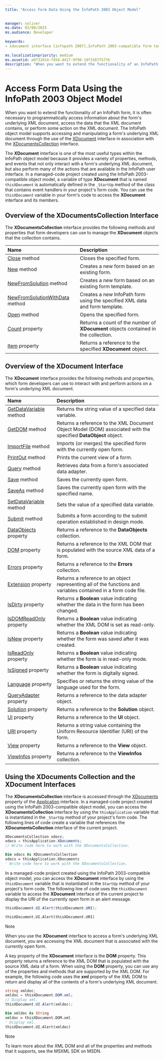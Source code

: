 ```yaml
---
title: "Access Form Data Using the InfoPath 2003 Object Model"
 
 
manager: soliver
ms.date: 03/09/2015
ms.audience: Developer
 
keywords:
- xdocument interface [infopath 2007],InfoPath 2003-compatible form templates, accessing form data,XDocumentsCollection interface [InfoPath 2007]
 
ms.localizationpriority: medium
ms.assetid: e0731014-f454-4417-9f90-19f3387f5776
description: "When you want to extend the functionality of an InfoPath form, it is often necessary to programmatically access information about the form's underlying XML document, access the data that the XML document contains, or perform some action on the XML document. The InfoPath object model supports accessing and manipulating a form's underlying XML document through the use of the XDocument interface in association with the XDocumentsCollection interface."
---
```


# Access Form Data Using the InfoPath 2003 Object Model

When you want to extend the functionality of an InfoPath form, it is often necessary to programmatically access information about the form's underlying XML document, access the data that the XML document contains, or perform some action on the XML document. The InfoPath object model supports accessing and manipulating a form's underlying XML document through the use of the [XDocument](https://msdn.microsoft.com/library/Microsoft.Office.Interop.InfoPath.SemiTrust.XDocument.aspx) interface in association with the [XDocumentsCollection](https://msdn.microsoft.com/library/Microsoft.Office.Interop.InfoPath.SemiTrust.XDocumentsCollection.aspx) interface. 
  
The **XDocument** interface is one of the most useful types within the InfoPath object model because it provides a variety of properties, methods, and events that not only interact with a form's underlying XML document, but also perform many of the actions that are available in the InfoPath user interface. In a managed-code project created using the InfoPath 2003-compatible object model, a variable of type **XDocument** that is named  `thisXDocument` is automatically defined in the  `_StartUp` method of the class that contains event handlers in your project's form code. You can use the  `thisXDocument` variable in your form's code to access the **XDocument** interface and its members. 
  
## Overview of the XDocumentsCollection Interface

The **XDocumentsCollection** interface provides the following methods and properties that form developers can use to manage the **XDocument** objects that the collection contains. 
  
|**Name**|**Description**|
|:-----|:-----|
|[Close](https://msdn.microsoft.com/library/Microsoft.Office.Interop.InfoPath.SemiTrust.XDocuments2.Close.aspx) method  <br/> |Closes the specified form. |
|[New](https://msdn.microsoft.com/library/Microsoft.Office.Interop.InfoPath.SemiTrust.XDocuments2.New.aspx) method  <br/> |Creates a new form based on an existing form. |
|[NewFromSolution](https://msdn.microsoft.com/library/Microsoft.Office.Interop.InfoPath.SemiTrust.XDocuments2.NewFromSolution.aspx) method  <br/> |Creates a new form based on an existing form template. |
|[NewFromSolutionWithData](https://msdn.microsoft.com/library/Microsoft.Office.Interop.InfoPath.SemiTrust.XDocuments2.NewFromSolutionWithData.aspx) method  <br/> |Creates a new InfoPath form using the specified XML data and form template. |
|[Open](https://msdn.microsoft.com/library/Microsoft.Office.Interop.InfoPath.SemiTrust.XDocuments2.Open.aspx) method  <br/> |Opens the specified form. |
|[Count](https://msdn.microsoft.com/library/Microsoft.Office.Interop.InfoPath.SemiTrust.XDocuments2.Count.aspx) property  <br/> |Returns a count of the number of **XDocument** objects contained in the collection. |
|[Item](https://msdn.microsoft.com/library/Microsoft.Office.Interop.InfoPath.SemiTrust.XDocuments2.Item.aspx) property  <br/> |Returns a reference to the specified **XDocument** object. |
   
## Overview of the XDocument Interface

The **XDocument** interface provides the following methods and properties, which form developers can use to interact with and perform actions on a form's underlying XML document. 
  
|**Name**|**Description**|
|:-----|:-----|
|[GetDataVariable](https://msdn.microsoft.com/library/Microsoft.Office.Interop.InfoPath.SemiTrust._XDocument2.GetDataVariable.aspx) method  <br/> |Returns the string value of a specified data variable. |
|[GetDOM](https://msdn.microsoft.com/library/Microsoft.Office.Interop.InfoPath.SemiTrust._XDocument2.GetDOM.aspx) method  <br/> |Returns a reference to the XML Document Object Model (DOM) associated with the specified **DataObject** object. |
|[ImportFile](https://msdn.microsoft.com/library/Microsoft.Office.Interop.InfoPath.SemiTrust._XDocument2.ImportFile.aspx) method  <br/> |Imports (or merges) the specified form with the currently open form. |
|[PrintOut](https://msdn.microsoft.com/library/Microsoft.Office.Interop.InfoPath.SemiTrust._XDocument2.PrintOut.aspx) method  <br/> |Prints the current view of a form. |
|[Query](https://msdn.microsoft.com/library/Microsoft.Office.Interop.InfoPath.SemiTrust._XDocument2.Query.aspx) method  <br/> |Retrieves data from a form's associated data adapter. |
|[Save](https://msdn.microsoft.com/library/Microsoft.Office.Interop.InfoPath.SemiTrust._XDocument2.Save.aspx) method  <br/> |Saves the currently open form. |
|[SaveAs](https://msdn.microsoft.com/library/Microsoft.Office.Interop.InfoPath.SemiTrust._XDocument2.SaveAs.aspx) method  <br/> |Saves the currently open form with the specified name. |
|[SetDataVariable](https://msdn.microsoft.com/library/Microsoft.Office.Interop.InfoPath.SemiTrust._XDocument2.SetDataVariable.aspx) method  <br/> |Sets the value of a specified data variable. |
|[Submit](https://msdn.microsoft.com/library/Microsoft.Office.Interop.InfoPath.SemiTrust._XDocument2.Submit.aspx) method  <br/> |Submits a form according to the submit operation established in design mode. |
|[DataObjects](https://msdn.microsoft.com/library/Microsoft.Office.Interop.InfoPath.SemiTrust._XDocument2.DataObjects.aspx) property  <br/> |Returns a reference to the **DataObjects** collection. |
|[DOM](https://msdn.microsoft.com/library/Microsoft.Office.Interop.InfoPath.SemiTrust._XDocument2.DOM.aspx) property  <br/> |Returns a reference to the XML DOM that is populated with the source XML data of a form. |
|[Errors](https://msdn.microsoft.com/library/Microsoft.Office.Interop.InfoPath.SemiTrust._XDocument2.Errors.aspx) property  <br/> |Returns a reference to the **Errors** collection. |
|[Extension](https://msdn.microsoft.com/library/Microsoft.Office.Interop.InfoPath.SemiTrust._XDocument2.Extension.aspx) property  <br/> |Returns a reference to an object representing all of the functions and variables contained in a form code file. |
|[IsDirty](https://msdn.microsoft.com/library/Microsoft.Office.Interop.InfoPath.SemiTrust._XDocument2.IsDirty.aspx) property  <br/> |Returns a **Boolean** value indicating whether the data in the form has been changed. |
|[IsDOMReadOnly](https://msdn.microsoft.com/library/Microsoft.Office.Interop.InfoPath.SemiTrust._XDocument2.IsDOMReadOnly.aspx) property  <br/> |Returns a **Boolean** value indicating whether the XML DOM is set as read-only. |
|[IsNew](https://msdn.microsoft.com/library/Microsoft.Office.Interop.InfoPath.SemiTrust._XDocument2.IsNew.aspx) property  <br/> |Returns a **Boolean** value indicating whether the form was saved after it was created. |
|[IsReadOnly](https://msdn.microsoft.com/library/Microsoft.Office.Interop.InfoPath.SemiTrust._XDocument2.IsReadOnly.aspx) property  <br/> |Returns a **Boolean** value indicating whether the form is in read-only mode. |
|[IsSigned](https://msdn.microsoft.com/library/Microsoft.Office.Interop.InfoPath.SemiTrust._XDocument2.IsSigned.aspx) property  <br/> |Returns a **Boolean** value indicating whether the form is digitally signed. |
|[Language](https://msdn.microsoft.com/library/Microsoft.Office.Interop.InfoPath.SemiTrust._XDocument2.Language.aspx) property  <br/> |Specifies or returns the string value of the language used for the form. |
|[QueryAdapter](https://msdn.microsoft.com/library/Microsoft.Office.Interop.InfoPath.SemiTrust._XDocument2.QueryAdapter.aspx) property  <br/> |Returns a reference to the data adapter object. |
|[Solution](https://msdn.microsoft.com/library/Microsoft.Office.Interop.InfoPath.SemiTrust._XDocument2.Solution.aspx) property  <br/> |Returns a reference to the **Solution** object. |
|[UI](https://msdn.microsoft.com/library/Microsoft.Office.Interop.InfoPath.SemiTrust._XDocument2.UI.aspx) property  <br/> |Returns a reference to the **UI** object. |
|[URI](https://msdn.microsoft.com/library/Microsoft.Office.Interop.InfoPath.SemiTrust._XDocument2.URI.aspx) property  <br/> |Returns a string value containing the Uniform Resource Identifier (URI) of the form. |
|[View](https://msdn.microsoft.com/library/Microsoft.Office.Interop.InfoPath.SemiTrust._XDocument2.View.aspx) property  <br/> |Returns a reference to the **View** object. |
|[ViewInfos](https://msdn.microsoft.com/library/Microsoft.Office.Interop.InfoPath.SemiTrust._XDocument2.ViewInfos.aspx) property  <br/> |Returns a reference to the **ViewInfos** collection. |
   
## Using the XDocuments Collection and the XDocument Interfaces

The **XDocumentsCollection** interface is accessed through the [XDocuments](https://msdn.microsoft.com/library/Microsoft.Office.Interop.InfoPath.SemiTrust._Application2.XDocuments.aspx) property of the [Application](https://msdn.microsoft.com/library/Microsoft.Office.Interop.InfoPath.SemiTrust.Application.aspx) interface. In a managed-code project created using the InfoPath 2003-compatible object model, you can access the **XDocumentsCollection** interface by using the  `thisApplication` variable that is instantiated in the  `_StartUp` method of your project's form code. The following lines of code create a variable that references the **XDocumentsCollection** interface of the current project. 
  
```cs
XDocumentsCollection xdocs;
xdocs = thisApplication.XDocuments;
// Write code here to work with the XDocumentsCollection.
```

```vb
Dim xdocs As XDocumentsCollection
xdocs = thisApplication.XDocuments
' Write code here to work with the XDocumentsCollection.
```

In a managed-code project created using the InfoPath 2003-compatible object model, you can access the **XDocument** interface by using the  `thisXDocument` variable that is instantiated in the  `StartUp` method of your project's form code. The following line of code uses the  `thisXDocument` variable to access the **XDocument** interface of the current project to display the URI of the currently open form in an alert message. 
  
```cs
thisXDocument.UI.Alert(thisXDocument.URI);
```

```vb
thisXDocument.UI.Alert(thisXDocument.URI)
```

> [!NOTE]
> When you use the **XDocument** interface to access a form's underlying XML document, you are accessing the XML document that is associated with the currently open form. 
  
A key property of the **XDocument** interface is the **DOM** property. This property returns a reference to the XML DOM that is populated with the source XML data of a form. When using the **DOM** property, you can use any of the properties and methods that are supported by the XML DOM. For example, the following code uses the **xml** property of the XML DOM to return and display all of the contents of a form's underlying XML document. 
  
```cs
string xmldoc;
xmldoc = thisXDocument.DOM.xml;
// Display xml.
thisXDocument.UI.Alert(xmldoc);
```

```vb
Dim xmldoc As String
xmldoc = thisXDocument.DOM.xml
' Display xml.
thisXDocument.UI.Alert(xmldoc)
```

> [!NOTE]
> To learn more about the XML DOM and all of the properties and methods that it supports, see the MSXML SDK on MSDN. 
  

